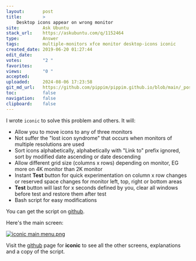 ```yaml
---
layout:       post
title:        >
    Desktop icons appear on wrong monitor
site:         Ask Ubuntu
stack_url:    https://askubuntu.com/q/1152464
type:         Answer
tags:         multiple-monitors xfce monitor desktop-icons iconic
created_date: 2019-06-20 01:27:44
edit_date:    
votes:        "2 "
favorites:    
views:        "0 "
accepted:     
uploaded:     2024-08-06 17:23:58
git_md_url:   https://github.com/pippim/pippim.github.io/blob/main/_posts/2019/2019-06-20-Desktop-icons-appear-on-wrong-monitor.md
toc:          false
navigation:   false
clipboard:    false
---
```


I wrote `iconic` to solve this problem and others. It will:

- Allow you to move icons to any of three monitors
- Not suffer the "lost icon syndrome" that occurs when monitors of multiple resolutions are used
- Sort icons alphabetically, alphabetically with "Link to" prefix ignored, sort by modified date ascending or date descending
- Allow different grid size (columns x rows) depending on monitor, EG more on 4K monitor than 2K monitor
- Instant **Test** button for quick experimentation on column x row changes or reserved space changes for monitor left, top, right or bottom areas
- **Test** button will last for x seconds defined by you, clear all windows before test and restore them after test
- Bash script for easy modifications

You can get the script on [github][1].

Here's the main screen:

[![iconic main menu.png][2]][2]

Visit the [github][1] page for **iconic** to see all the other screens, explanations and a copy of the script.


  [1]: https://github.com/WinEunuuchs2Unix/iconic
  [2]: https://i.sstatic.net/Q45Pz.png
